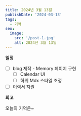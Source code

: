 ```yaml
---
title: 2024년 3월 13일
publishDate: '2024-03-13'
tags:
  - 기억
seo:
  image:
    src: '/post-1.jpg'
    alt: 2024년 3월 13일
---
```


**일정**

- [ ] blog 제작 - Memory 페이지 구현
  - [ ] Calendar UI
  - [ ] 하위 Mdx 스타일 조정
- [ ] 이력서 지원

**회고**

오늘의 기억은~
